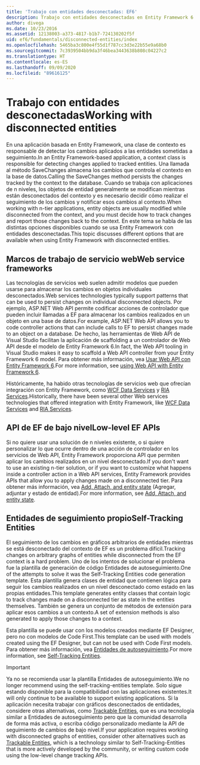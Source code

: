 ```yaml
---
title: 'Trabajo con entidades desconectadas: EF6'
description: Trabajo con entidades desconectadas en Entity Framework 6
author: divega
ms.date: 10/23/2016
ms.assetid: 12138003-a373-4817-b1b7-724130202f5f
uid: ef6/fundamentals/disconnected-entities/index
ms.openlocfilehash: 5465ba3c800e4f55d1f787cc3d3e22b55e9a68b0
ms.sourcegitcommit: 7c3939504bb9da3f46bea3443638b808c04227c2
ms.translationtype: HT
ms.contentlocale: es-ES
ms.lasthandoff: 09/09/2020
ms.locfileid: "89616125"
---
```

# <a name="working-with-disconnected-entities"></a><span data-ttu-id="cc379-103">Trabajo con entidades desconectadas</span><span class="sxs-lookup"><span data-stu-id="cc379-103">Working with disconnected entities</span></span>

<span data-ttu-id="cc379-104">En una aplicación basada en Entity Framework, una clase de contexto es responsable de detectar los cambios aplicados a las entidades sometidas a seguimiento.</span><span class="sxs-lookup"><span data-stu-id="cc379-104">In an Entity Framework-based application, a context class is responsible for detecting changes applied to tracked entities.</span></span> <span data-ttu-id="cc379-105">Una llamada al método SaveChanges almacena los cambios que controla el contexto en la base de datos.</span><span class="sxs-lookup"><span data-stu-id="cc379-105">Calling the SaveChanges method persists the changes tracked by the context to the database.</span></span> <span data-ttu-id="cc379-106">Cuando se trabaja con aplicaciones de n niveles, los objetos de entidad generalmente se modifican mientras están desconectados del contexto y es necesario decidir cómo realizar el seguimiento de los cambios y notificar esos cambios al contexto.</span><span class="sxs-lookup"><span data-stu-id="cc379-106">When working with n-tier applications, entity objects are usually modified while disconnected from the context, and you must decide how to track changes and report those changes back to the context.</span></span> <span data-ttu-id="cc379-107">En este tema se habla de las distintas opciones disponibles cuando se usa Entity Framework con entidades desconectadas.</span><span class="sxs-lookup"><span data-stu-id="cc379-107">This topic discusses different options that are available when using Entity Framework with disconnected entities.</span></span>

## <a name="web-service-frameworks"></a><span data-ttu-id="cc379-108">Marcos de trabajo de servicio web</span><span class="sxs-lookup"><span data-stu-id="cc379-108">Web service frameworks</span></span>

<span data-ttu-id="cc379-109">Las tecnologías de servicios web suelen admitir modelos que pueden usarse para almacenar los cambios en objetos individuales desconectados.</span><span class="sxs-lookup"><span data-stu-id="cc379-109">Web services technologies typically support patterns that can be used to persist changes on individual disconnected objects.</span></span> <span data-ttu-id="cc379-110">Por ejemplo, ASP.NET Web API permite codificar acciones de controlador que pueden incluir llamadas a EF para almacenar los cambios realizados en un objeto en una base de datos.</span><span class="sxs-lookup"><span data-stu-id="cc379-110">For example, ASP.NET Web API allows you to code controller actions that can include calls to EF to persist changes made to an object on a database.</span></span> <span data-ttu-id="cc379-111">De hecho, las herramientas de Web API de Visual Studio facilitan la aplicación de scaffolding a un controlador de Web API desde el modelo de Entity Framework 6.</span><span class="sxs-lookup"><span data-stu-id="cc379-111">In fact, the Web API tooling in Visual Studio makes it easy to scaffold a Web API controller from your Entity Framework 6 model.</span></span> <span data-ttu-id="cc379-112">Para obtener más información, vea [Usar Web API con Entity Framework 6](/aspnet/web-api/overview/data/using-web-api-with-entity-framework/).</span><span class="sxs-lookup"><span data-stu-id="cc379-112">For more information, see [using Web API with Entity Framework 6](/aspnet/web-api/overview/data/using-web-api-with-entity-framework/).</span></span>

<span data-ttu-id="cc379-113">Históricamente, ha habido otras tecnologías de servicios web que ofrecían integración con Entity Framework, como [WCF Data Services](/dotnet/framework/data/wcf/create-a-data-service-using-an-adonet-ef-data-wcf) y [RIA Services](/previous-versions/dotnet/wcf-ria/ee707344(v=vs.91)).</span><span class="sxs-lookup"><span data-stu-id="cc379-113">Historically, there have been several other Web services technologies that offered integration with Entity Framework, like [WCF Data Services](/dotnet/framework/data/wcf/create-a-data-service-using-an-adonet-ef-data-wcf) and [RIA Services](/previous-versions/dotnet/wcf-ria/ee707344(v=vs.91)).</span></span>

## <a name="low-level-ef-apis"></a><span data-ttu-id="cc379-114">API de EF de bajo nivel</span><span class="sxs-lookup"><span data-stu-id="cc379-114">Low-level EF APIs</span></span>

<span data-ttu-id="cc379-115">Si no quiere usar una solución de n niveles existente, o si quiere personalizar lo que ocurre dentro de una acción de controlador en los servicios de Web API, Entity Framework proporciona API que permiten aplicar los cambios realizados en un nivel desconectado.</span><span class="sxs-lookup"><span data-stu-id="cc379-115">If you don't want to use an existing n-tier solution, or if you want to customize what happens inside a controller action in a Web API services, Entity Framework provides APIs that allow you to apply changes made on a disconnected tier.</span></span> <span data-ttu-id="cc379-116">Para obtener más información, vea [Add, Attach, and entity state](xref:ef6/saving/change-tracking/entity-state) (Agregar, adjuntar y estado de entidad).</span><span class="sxs-lookup"><span data-stu-id="cc379-116">For more information, see [Add, Attach, and entity state](xref:ef6/saving/change-tracking/entity-state).</span></span>  

## <a name="self-tracking-entities"></a><span data-ttu-id="cc379-117">Entidades de seguimiento propio</span><span class="sxs-lookup"><span data-stu-id="cc379-117">Self-Tracking Entities</span></span>  

<span data-ttu-id="cc379-118">El seguimiento de los cambios en gráficos arbitrarios de entidades mientras se está desconectado del contexto de EF es un problema difícil.</span><span class="sxs-lookup"><span data-stu-id="cc379-118">Tracking changes on arbitrary graphs of entities while disconnected from the EF context is a hard problem.</span></span> <span data-ttu-id="cc379-119">Uno de los intentos de solucionar el problema fue la plantilla de generación de código Entidades de autoseguimiento.</span><span class="sxs-lookup"><span data-stu-id="cc379-119">One of the attempts to solve it was the Self-Tracking Entities code generation template.</span></span> <span data-ttu-id="cc379-120">Esta plantilla genera clases de entidad que contienen lógica para seguir los cambios realizados en un nivel desconectado como estado en las propias entidades.</span><span class="sxs-lookup"><span data-stu-id="cc379-120">This template generates entity classes that contain logic to track changes made on a disconnected tier as state in the entities themselves.</span></span> <span data-ttu-id="cc379-121">También se genera un conjunto de métodos de extensión para aplicar esos cambios a un contexto.</span><span class="sxs-lookup"><span data-stu-id="cc379-121">A set of extension methods is also generated to apply those changes to a context.</span></span>

<span data-ttu-id="cc379-122">Esta plantilla se puede usar con los modelos creados mediante EF Designer, pero no con modelos de Code First.</span><span class="sxs-lookup"><span data-stu-id="cc379-122">This template can be used with models created using the EF Designer, but can not be used with Code First models.</span></span> <span data-ttu-id="cc379-123">Para obtener más información, vea [Entidades de autoseguimiento](xref:ef6/fundamentals/disconnected-entities/self-tracking-entities/index).</span><span class="sxs-lookup"><span data-stu-id="cc379-123">For more information, see [Self-Tracking Entities](xref:ef6/fundamentals/disconnected-entities/self-tracking-entities/index).</span></span>  

> [!IMPORTANT]
> <span data-ttu-id="cc379-124">Ya no se recomienda usar la plantilla Entidades de autoseguimiento.</span><span class="sxs-lookup"><span data-stu-id="cc379-124">We no longer recommend using the self-tracking-entities template.</span></span> <span data-ttu-id="cc379-125">Solo sigue estando disponible para la compatibilidad con las aplicaciones existentes.</span><span class="sxs-lookup"><span data-stu-id="cc379-125">It will only continue to be available to support existing applications.</span></span> <span data-ttu-id="cc379-126">Si la aplicación necesita trabajar con gráficos desconectados de entidades, considere otras alternativas, como [Trackable Entities](https://trackableentities.github.io/), que es una tecnología similar a Entidades de autoseguimiento pero que la comunidad desarrolla de forma más activa, o escriba código personalizado mediante la API de seguimiento de cambios de bajo nivel.</span><span class="sxs-lookup"><span data-stu-id="cc379-126">If your application requires working with disconnected graphs of entities, consider other alternatives such as [Trackable Entities](https://trackableentities.github.io/), which is a technology similar to Self-Tracking-Entities that is more actively developed by the community, or writing custom code using the low-level change tracking APIs.</span></span>
